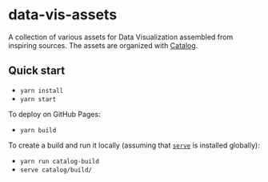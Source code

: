 # data-vis-assets

A collection of various assets for Data Visualization assembled from inspiring sources. The assets are organized with [Catalog](https://www.catalog.style/).

## Quick start

- `yarn install`
- `yarn start`

To deploy on GitHub Pages:

- `yarn build`

To create a build and run it locally (assuming that [`serve`](https://github.com/zeit/serve) is installed globally):

- `yarn run catalog-build`
- `serve catalog/build/`
